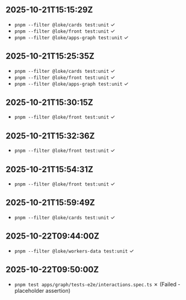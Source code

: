 ## 2025-10-21T15:15:29Z

- `pnpm --filter @loke/cards test:unit` ✓
- `pnpm --filter @loke/front test:unit` ✓
- `pnpm --filter @loke/apps-graph test:unit` ✓

## 2025-10-21T15:25:35Z

- `pnpm --filter @loke/cards test:unit` ✓
- `pnpm --filter @loke/front test:unit` ✓
- `pnpm --filter @loke/apps-graph test:unit` ✓

## 2025-10-21T15:30:15Z

- `pnpm --filter @loke/front test:unit` ✓

## 2025-10-21T15:32:36Z

- `pnpm --filter @loke/front test:unit` ✓

## 2025-10-21T15:54:31Z

- `pnpm --filter @loke/front test:unit` ✓

## 2025-10-21T15:59:49Z

- `pnpm --filter @loke/cards test:unit` ✓

## 2025-10-22T09:44:00Z

- `pnpm --filter @loke/workers-data test:unit` ✓

## 2025-10-22T09:50:00Z

- `pnpm test apps/graph/tests-e2e/interactions.spec.ts` ✗ (Failed - placeholder assertion)
